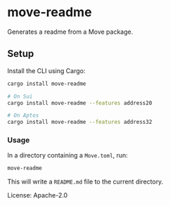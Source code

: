 # move-readme

Generates a readme from a Move package.

## Setup

Install the CLI using Cargo:

```bash
cargo install move-readme

# On Sui
cargo install move-readme --features address20

# On Aptos
cargo install move-readme --features address32
```

### Usage

In a directory containing a `Move.toml`, run:

```bash
move-readme
```

This will write a `README.md` file to the current directory.

License: Apache-2.0
